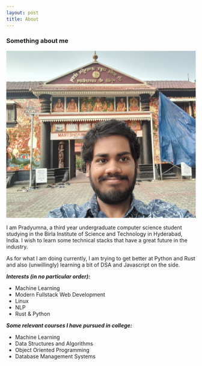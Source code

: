 ```yaml
---
layout: post
title: About
---
```


### Something about me

![can't load image](images/pradyumna.jpeg "In Kaladi, Kerala")

I am Pradyumna, a third year undergraduate computer science student studying in the Birla Institute of Science and Technology in Hyderabad, India. I wish to learn some technical stacks that have a great future in the industry.

As for what I am doing currently, I am trying to get better at Python and Rust and also (unwillingly) learning a bit of DSA and Javascript on the side.

**_Interests (in no particular order):_**

- Machine Learning
- Modern Fullstack Web Development
- Linux
- NLP
- Rust & Python

**_Some relevant courses I have pursued in college:_**
- Machine Learning
- Data Structures and Algorithms
- Object Oriented Programming
- Database Management Systems